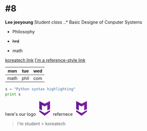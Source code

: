  #8 
======

**Lee jeeyoung**
Student
_class_
..*  Basic Designe of Conputer Systems
* Philosophy
- ~~hrd~~
+ math

[koreatech link](www.koreatech.ac.kr)
[I'm a reference-style link][Arbitrary case-insensitive reference text]

[Arbitrary case-insensitive reference text]: https://www.mozilla.org

|mon |tue |wed |
|----|----|----|
|math|phil|com |


```python
s = "Python syntax highlighting"
print s
```

here's our logo
![alt text](https://github.com/adam-p/markdown-here/raw/master/src/common/images/icon48.png "Logo Title Text 1")
refernece
![alt text][logo]

[logo]: https://github.com/adam-p/markdown-here/raw/master/src/common/images/icon48.png "Logo Title Text 2"
>i'm student > koreatech

